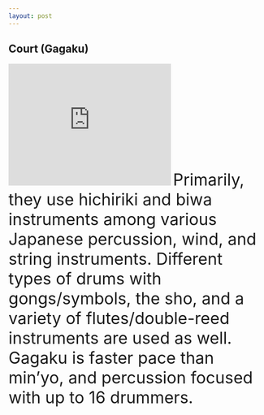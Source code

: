 ```yaml
---
layout: post
---
```


## Court (Gagaku)

<iframe width="320" height="240" src="https://www.youtube.com/embed/KG9efSXLGDw" frameborder="0" allowfullscreen></iframe> 
<font size="6">
Primarily, they use hichiriki and biwa instruments among various Japanese percussion, wind, and string instruments. Different types of drums with gongs/symbols, the sho, and a variety of flutes/double-reed instruments are used as well. Gagaku is faster pace than min’yo, and percussion focused with up to 16 drummers. 
</font>